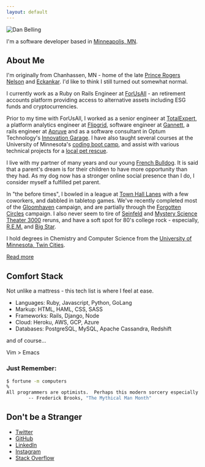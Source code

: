 ```yaml
---
layout: default
---
```


![Dan Belling](https://en.gravatar.com/userimage/98488740/fe9eb6e5003cf059795d5dc5251297c6.jpg?size=200)

I'm a software developer based in [Minneapolis, MN](https://www.minneapolismn.gov/).

## About Me

I'm originally from Chanhassen, MN - home of the late [Prince Rogers Nelson](https://en.wikipedia.org/wiki/Prince_(musician)) and [Eckankar](https://en.wikipedia.org/wiki/Eckankar). I'd like to think I still turned out somewhat normal.

I currently work as a Ruby on Rails Engineer at [ForUsAll](https://www.forusall.com) - an retirement accounts platform providing access to alternative assets including ESG funds and cryptocurrencies.

Prior to my time with ForUsAll, I worked as a senior engineer at [TotalExpert](https://totalexpert.com/), a platform analytics engineer at [Flipgrid](https://info.flipgrid.com), software engineer at [Gannett](https://www.gannett.com/), a rails engineer at [Apruve](https://www.apruve.com) and as a software consultant in Optum Technology's [Innovation Garage](http://www.thegarage.us). I have also taught several courses at the University of Minnesota's [coding boot camp](https://bootcamp.umn.edu/coding/), and assist with various technical projects for a [local pet rescue](https://www.therescuepack.org/).

I live with my partner of many years and our young [French Bulldog](https://www.instagram.com/faechunkymonkeythefrenchie/). It is said that a parent's dream is for their children to have more opportunity than they had. As my dog now has a stronger online social presence than I do, I consider myself a fulfilled pet parent.

In "the before times", I bowled in a league at [Town Hall Lanes](http://www.thlanes.com/) with a few coworkers, and dabbled in tabletop games. We've recently completed most of the [Gloomhaven](http://www.cephalofair.com/gloomhaven) campaign, and are partially through the [Forgotten Circles](https://cephalofair.com/collections/board-games/products/gloomhaven-forgotten-circles) campaign. I also never seem to tire of [Seinfeld](https://www.imdb.com/title/tt0098904/) and [Mystery Science Theater 3000](https://www.imdb.com/title/tt0094517/) reruns, and have a soft spot for 80's college rock - especially, [R.E.M.](https://remhq.com/) and [Big Star](https://www.npr.org/templates/story/story.php?storyId=123270136).

I hold degrees in Chemistry and Computer Science from the [University of Minnesota, Twin Cities](http://twin-cities.umn.edu).

[Read more](https://stackoverflow.com/story/danbelling)

## Comfort Stack

Not unlike a mattress - this tech list is where I feel at ease.

* Languages: Ruby, Javascript, Python, GoLang
* Markup: HTML, HAML, CSS, SASS
* Frameworks: Rails, Django, Node
* Cloud: Heroku, AWS, GCP, Azure
* Databases: PostgreSQL, MySQL, Apache Cassandra, Redshift

and of course...

Vim > Emacs

### Just Remember:

~~~bash
$ fortune -m computers
%
All programmers are optimists.  Perhaps this modern sorcery especially attracts those who believe in happy endings and fairy godmothers.  Perhaps the hundreds of nitty frustrations drive away all but those who habitually focus on the end goal.  Perhaps it is merely that computers are young, programmers are younger, and the young are always optimists.  But however the selection process works, the result is indisputable: "This time it will surely run," or "I just found the last bug."
		-- Frederick Brooks, "The Mythical Man Month"
~~~

## Don't be a Stranger

* [Twitter](http://twitter.com/dan__irl__)
* [GitHub](http://github.com/dbelling)
* [LinkedIn](https://linkedin.com/in/danbelling)
* [Instagram](https://instagram.com/danbelling)
* [Stack Overflow](https://stackoverflow.com/users/4557209/danbelling)
